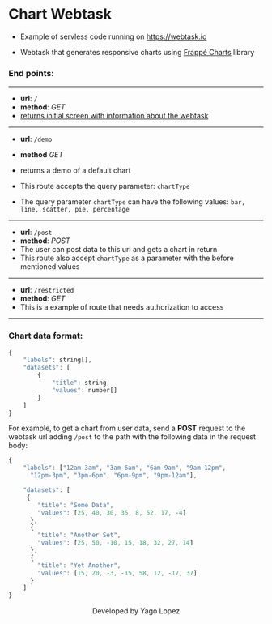 # Chart Webtask



- Example of servless code running on https://webtask.io


- Webtask that generates responsive charts using <a href="https://frappe.github.io/charts/" target="_blank">Frappé Charts</a> library



### End points:

------

- **url**: `/`
- **method**: *GET*
- [returns initial screen with information about the webtask](https://wt-26c8d8dafc4cb18db903554c4e796c40-0.run.webtask.io/chart)

------

- **url**: `/demo`

- **method** *GET*

- returns a demo of a default chart

- This route accepts the query parameter: `chartType`

- The query parameter `chartType` can have the following values: `bar, line, scatter, pie, percentage`


------

- **url**: `/post`
- **method**: *POST*
- The user can post data to this url and gets a chart in return
- This route also accept `chartType` as a parameter with the before mentioned values

------

- **url**: `/restricted`
- **method**: *GET*
- This is a example of route that needs authorization to access

------



### Chart data format:

```javascript
{ 
	"labels": string[], 
	"datasets": [
		{
			"title": string, 
			"values": number[]
        }
    ]
}
```

For example, to get a chart from user data, send a **POST** request to the webtask url adding `/post` to the path with the following data in the request body:

```javascript
{
    "labels": ["12am-3am", "3am-6am", "6am-9am", "9am-12pm",
      "12pm-3pm", "3pm-6pm", "6pm-9pm", "9pm-12am"],

    "datasets": [
     {
        "title": "Some Data",
        "values": [25, 40, 30, 35, 8, 52, 17, -4]
      },
      {
        "title": "Another Set",
        "values": [25, 50, -10, 15, 18, 32, 27, 14]
      },
      {
        "title": "Yet Another",
        "values": [15, 20, -3, -15, 58, 12, -17, 37]
      }
    ]
}
```



<p align="center">Developed by Yago Lopez</p>